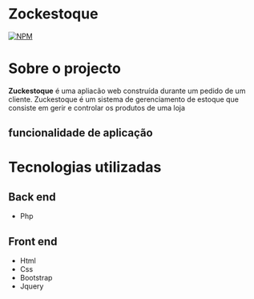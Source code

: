 # Zockestoque
[![NPM](https://img.shields.io/npm/l/react)](https://github.com/mbala-sadraue/zuckestoque/blob/main/LICENSE.md)
# Sobre o projecto
**Zuckestoque** é uma apliacão  web construída durante um pedido de um cliente.
Zuckestoque é um sistema de gerenciamento de estoque que consiste em gerir e controlar os produtos de uma loja


## funcionalidade de aplicação


# Tecnologias utilizadas
## Back end
- Php
## Front end
- Html
- Css
- Bootstrap
- Jquery
